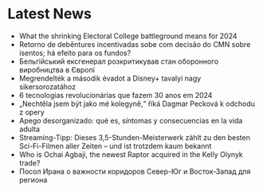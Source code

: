 # Latest News
-  What the shrinking Electoral College battleground means for 2024
-  Retorno de debêntures incentivadas sobe com decisão do CMN sobre isentos; há efeito para os fundos?
-  Бельгійський ексгенерал розкритикував стан оборонного виробництва в Європі
-  Megrendelték a második évadot a Disney+ tavalyi nagy sikersorozatához
-  6 tecnologias revolucionárias que fazem 30 anos em 2024
-  „Nechtěla jsem být jako mé kolegyně,“ říká Dagmar Pecková k odchodu z opery
-  Apego desorganizado: qué es, síntomas y consecuencias en la vida adulta
-  Streaming-Tipp: Dieses 3,5-Stunden-Meisterwerk zählt zu den besten Sci-Fi-Filmen aller Zeiten – und ist trotzdem kaum bekannt
-  Who is Ochai Agbaji, the newest Raptor acquired in the Kelly Olynyk trade?
-  Посол Ирана о важности коридоров Север-Юг и Восток-Запад для региона

